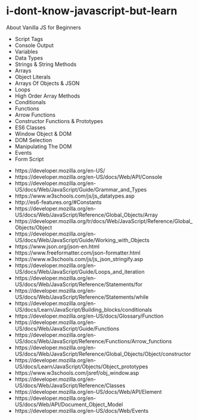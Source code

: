 # i-dont-know-javascript-but-learn
About Vanilla JS for Beginners

<ul>
<li>Script Tags</li>
<li>Console Output</li>
<li>Variables</li>
<li>Data Types</li>
<li>Strings & String Methods</li>
<li>Arrays</li>
<li>Object Literals</li>
<li>Arrays Of Objects & JSON</li>
<li>Loops</li>
<li>High Order Array Methods</li>
<li>Conditionals</li>
<li>Functions</li>
<li>Arrow Functions</li>
<li>Constructor Functions & Prototypes</li>
<li>ES6 Classes</li>
<li>Window Object & DOM</li>
<li>DOM Selection</li>
<li>Manipulating The DOM</li>
<li>Events</li>
<li>Form Script</li>
</ul>

<ul>
<li>https://developer.mozilla.org/en-US/</li>
<li>https://developer.mozilla.org/en-US/docs/Web/API/Console</li>
<li>https://developer.mozilla.org/en-US/docs/Web/JavaScript/Guide/Grammar_and_Types</li>
<li>https://www.w3schools.com/js/js_datatypes.asp</li>
<li>http://es6-features.org/#Constants</li>
<li>https://developer.mozilla.org/en-US/docs/Web/JavaScript/Reference/Global_Objects/Array</li>
<li>https://developer.mozilla.org/tr/docs/Web/JavaScript/Reference/Global_Objects/Object</li>
<li>https://developer.mozilla.org/en-US/docs/Web/JavaScript/Guide/Working_with_Objects</li>
<li>https://www.json.org/json-en.html</li>
<li>https://www.freeformatter.com/json-formatter.html</li>
<li>https://www.w3schools.com/js/js_json_stringify.asp</li>
<li>https://developer.mozilla.org/en-US/docs/Web/JavaScript/Guide/Loops_and_iteration</li>
<li>https://developer.mozilla.org/en-US/docs/Web/JavaScript/Reference/Statements/for</li>
<li>https://developer.mozilla.org/en-US/docs/Web/JavaScript/Reference/Statements/while</li>
<li>https://developer.mozilla.org/en-US/docs/Learn/JavaScript/Building_blocks/conditionals</li>
<li>https://developer.mozilla.org/en-US/docs/Glossary/Function</li>
<li>https://developer.mozilla.org/en-US/docs/Web/JavaScript/Guide/Functions</li>
<li>https://developer.mozilla.org/en-US/docs/Web/JavaScript/Reference/Functions/Arrow_functions</li>
<li>https://developer.mozilla.org/en-US/docs/Web/JavaScript/Reference/Global_Objects/Object/constructor</li>
<li>https://developer.mozilla.org/en-US/docs/Learn/JavaScript/Objects/Object_prototypes</li>
<li>https://www.w3schools.com/jsref/obj_window.asp</li>
<li>https://developer.mozilla.org/en-US/docs/Web/JavaScript/Reference/Classes</li>
<li>https://developer.mozilla.org/en-US/docs/Web/API/Element</li>
<li>https://developer.mozilla.org/en-US/docs/Web/API/Document_Object_Model</li>
<li>https://developer.mozilla.org/en-US/docs/Web/Events</li>
</ul>
